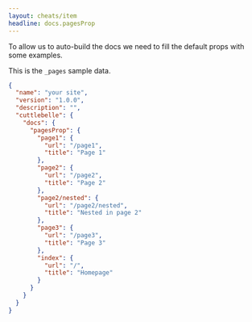 ```yaml
---
layout: cheats/item
headline: docs.pagesProp
---
```


To allow us to auto-build the docs we need to fill the default props with some examples.

This is the `_pages` sample data.

```json
{
  "name": "your site",
  "version": "1.0.0",
  "description": "",
  "cuttlebelle": {
    "docs": {
      "pagesProp": {
        "page1": {
          "url": "/page1",
          "title": "Page 1"
        },
        "page2": {
          "url": "/page2",
          "title": "Page 2"
        },
        "page2/nested": {
          "url": "/page2/nested",
          "title": "Nested in page 2"
        },
        "page3": {
          "url": "/page3",
          "title": "Page 3"
        },
        "index": {
          "url": "/",
          "title": "Homepage"
        }
      }
    }
  }
}
```
